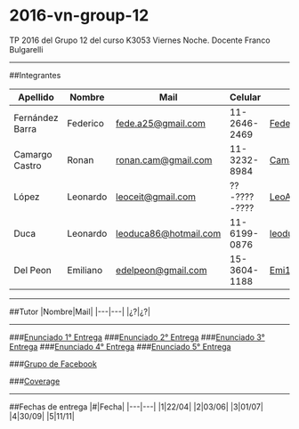 # 2016-vn-group-12
TP 2016 del Grupo 12 del curso K3053 Viernes Noche. Docente Franco Bulgarelli

---

##Integrantes

|Apellido|Nombre|Mail|Celular|Github|
|---|---|---|---|---|
|Fernández Barra|Federico|fede.a25@gmail.com|11-2646-2469|[FedericoFernandezBarra](https://github.com/FedericoFernandezBarra)|
|Camargo Castro|Ronan|ronan.cam@gmail.com|11-3232-8984|[CamargoR](https://github.com/CamargoR)|
|López|Leonardo|leoceit@gmail.com|??-????-????|[LeoAristarco](https://github.com/LeoAristarco)|
|Duca|Leonardo|leoduca86@hotmail.com|11-6199-0876|[leoduca](https://github.com/leoduca)|
|Del Peon|Emiliano|edelpeon@gmail.com|15-3604-1188|[Emi1305](https://github.com/Emi1305)|

---

##Tutor
|Nombre|Mail|
|---|---|
|¿?|¿?|

---

###[Enunciado 1° Entrega](https://docs.google.com/document/d/17XAw_kcKj4MopI6coFzR_VE8Hg-6MFJkXd0nA0IU-aM/edit)
###[Enunciado 2° Entrega](https://docs.google.com/document/d/1hOUCw5lyVd0AG2IwgfFyyW02YcMEfoMKhuw7xsqR4Xw/edit)
###[Enunciado 3° Entrega](https://docs.google.com/document/d/1MSf0zRpzrh0_ykWDaF-wm9a4D4vZ3_WdKL__945MM8c/edit)
###[Enunciado 4° Entrega](https://docs.google.com/document/d/1tSZANdI8mfOyQrS38smCJGW90t_8CHkDLrbgwNCkUIM/edit)
###[Enunciado 5° Entrega](https://docs.google.com/document/d/1UJp1swA3JWm6tOMQAPw3YtYmLTqfgP9flxAt92v0osM/edit)

###[Grupo de Facebook](https://www.facebook.com/groups/269933970012691/)

###[Coverage](http://dds-utn.github.io/2016-vn-group-12/)

---

##Fechas de entrega
|#|Fecha|
|---|---|
|1|22/04|
|2|03/06|
|3|01/07|
|4|30/09|
|5|11/11|

